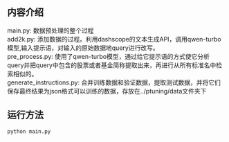 ## 内容介绍

main.py: 数据预处理的整个过程    
add2k.py: 添加数据的过程。利用dashscope的文本生成API，调用qwen-turbo模型,输入提示语，对输入的原始数据地query进行改写。  
pre_process.py: 使用了qwen-turbo模型，通过给它提示语的方式使它分析query并把query中包含的股票或者基金简称提取出来，再进行从所有标准名中检索相似的。    
generate_instructions.py: 合并训练数据和验证数据，提取测试数据，并将它们保存最终结果为json格式可以训练的数据，存放在../ptuning/data文件夹下  


## 运行方法

```python3
python main.py
```